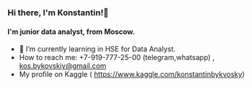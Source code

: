 ### Hi there, I'm Konstantin!👋
#### I'm junior data analyst, from Moscow.

- 🌱 I’m currently learning in HSE for Data Analyst.
- How to reach me: +7-919-777-25-00 (telegram,whatsapp) , kos.bykovskiy@gmail.com
- My profile on Kaggle ( https://www.kaggle.com/konstantinbykvosky)
  
